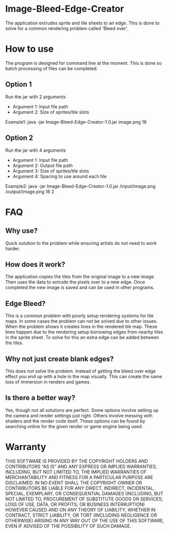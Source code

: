 # Image-Bleed-Edge-Creator
The application extrudes sprite and tile sheets to an edge. This is done to solve for a common rendering problem called 'Bleed over'. 

# How to use
The program is designed for command line at the moment. This is done so batch processing of files can be completed.

## Option 1
Run the jar with 2 arguments
* Argument 1: Input file path
* Argument 2: Size of sprites/tile slots

Example1: java -jar Image-Bleed-Edge-Creator-1.0.jar image.png 16

## Option 2
Run the jar with 4 arguments
* Argument 1: Input file path
* Argument 2: Output file path
* Argument 3: Size of sprites/tile slots
* Argument 4: Spacing to use around each tile

Example2: java -jar Image-Bleed-Edge-Creator-1.0.jar /input/image.png /output/image.png 16 2  

# FAQ

## Why use?
Quick solution to the problem while ensuring artists do not need to work harder.

## How does it work?
The application copies the tiles from the original image to a new image. Then uses the data to extrude the pixels over to a new edge. Once completed the new image is saved and can be used in other programs.

## Edge Bleed?
This is a common problem with poorly setup rendering systems for tile maps. In some cases the problem can not be solved due to other issues. When the problem shows it creates lines in the rendered tile map. These lines happen due to the rendering setup borrowing edges from nearby tiles in the sprite sheet. To solve for this an extra edge can be added between the tiles.

## Why not just create blank edges?
This does not solve the problem. Instead of getting the bleed over edge effect you end up with a hole in the map visually. This can create the same loss of immersion in renders and games.

## Is there a better way?
Yes, though not all solutions are perfect. Some options involve setting up the camera and render settings just right. Others involve messing with shaders and the render code itself. These options can be found by searching online for the given render or game engine being used.

# Warranty
THIS SOFTWARE IS PROVIDED BY THE COPYRIGHT HOLDERS AND CONTRIBUTORS “AS IS” AND ANY EXPRESS OR IMPLIED WARRANTIES, INCLUDING, BUT NOT LIMITED TO, THE IMPLIED WARRANTIES OF MERCHANTABILITY AND FITNESS FOR A PARTICULAR PURPOSE ARE DISCLAIMED. IN NO EVENT SHALL THE COPYRIGHT OWNER OR CONTRIBUTORS BE LIABLE FOR ANY DIRECT, INDIRECT, INCIDENTAL, SPECIAL, EXEMPLARY, OR CONSEQUENTIAL DAMAGES (INCLUDING, BUT NOT LIMITED TO, PROCUREMENT OF SUBSTITUTE GOODS OR SERVICES; LOSS OF USE, DATA, OR PROFITS; OR BUSINESS INTERRUPTION) HOWEVER CAUSED AND ON ANY THEORY OF LIABILITY, WHETHER IN CONTRACT, STRICT LIABILITY, OR TORT (INCLUDING NEGLIGENCE OR OTHERWISE) ARISING IN ANY WAY OUT OF THE USE OF THIS SOFTWARE, EVEN IF ADVISED OF THE POSSIBILITY OF SUCH DAMAGE.